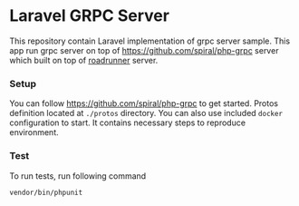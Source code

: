 # Laravel GRPC Server

This repository contain Laravel implementation of grpc server sample. This app run grpc server on top of https://github.com/spiral/php-grpc server which built on top of [roadrunner](https://roadrunner.dev/) server.

### Setup

You can follow https://github.com/spiral/php-grpc to get started. Protos definition located at `./protos` directory. You can also use included `docker` configuration to start. It contains necessary steps to reproduce environment.

### Test

To run tests, run following command

```vendor/bin/phpunit```